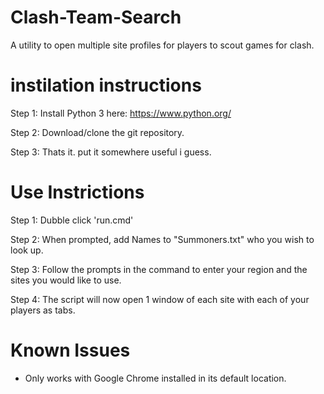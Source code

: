 # Clash-Team-Search
A utility to open multiple site profiles for players to scout games for clash.


# instilation instructions
Step 1: Install Python 3 here: https://www.python.org/

Step 2: Download/clone the git repository.

Step 3: Thats it. put it somewhere useful i guess. 

# Use Instrictions
Step 1: Dubble click 'run.cmd'

Step 2: When prompted, add Names to "Summoners.txt" who you wish to look up.

Step 3: Follow the prompts in the command to enter your region and the sites you would like to use.

Step 4: The script will now open 1 window of each site with each of your players as tabs.

# Known Issues
* Only works with Google Chrome installed in its default location.
